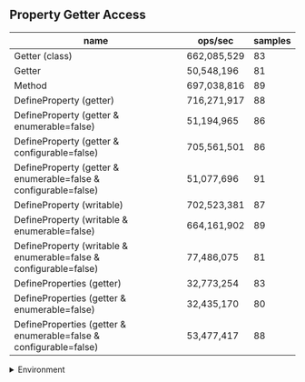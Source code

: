 ## Property Getter Access

|name|ops/sec|samples|
|-|-|-|
|Getter (class)|662,085,529|83|
|Getter|50,548,196|81|
|Method|697,038,816|89|
|DefineProperty (getter)|716,271,917|88|
|DefineProperty (getter & enumerable=false)|51,194,965|86|
|DefineProperty (getter & configurable=false)|705,561,501|86|
|DefineProperty (getter & enumerable=false & configurable=false)|51,077,696|91|
|DefineProperty (writable)|702,523,381|87|
|DefineProperty (writable & enumerable=false)|664,161,902|89|
|DefineProperty (writable & enumerable=false & configurable=false)|77,486,075|81|
|DefineProperties (getter)|32,773,254|83|
|DefineProperties (getter & enumerable=false)|32,435,170|80|
|DefineProperties (getter & enumerable=false & configurable=false)|53,477,417|88|


<details>
<summary>Environment</summary>

* __Machine:__ linux x64 | 2 vCPUs | 6.8GB Mem
* __Run:__ Tue Oct 24 2023 17:18:15 GMT+0000 (Coordinated Universal Time)
</details>

<!--
{"environment":{"platform":"linux","arch":"x64","cpus":2,"totalMemory":6.7597503662109375},"benchmarks":[{"name":"Getter (class)","opsSec":662085528.6165806,"samples":6},{"name":"Getter","opsSec":50548196.27780487,"samples":5},{"name":"Method","opsSec":697038815.7842381,"samples":7},{"name":"DefineProperty (getter)","opsSec":716271917.2580218,"samples":6},{"name":"DefineProperty (getter & enumerable=false)","opsSec":51194965.29012771,"samples":5},{"name":"DefineProperty (getter & configurable=false)","opsSec":705561501.133398,"samples":7},{"name":"DefineProperty (getter & enumerable=false & configurable=false)","opsSec":51077695.66186603,"samples":5},{"name":"DefineProperty (writable)","opsSec":702523381.3669993,"samples":7},{"name":"DefineProperty (writable & enumerable=false)","opsSec":664161901.9039012,"samples":7},{"name":"DefineProperty (writable & enumerable=false & configurable=false)","opsSec":77486074.95229727,"samples":5},{"name":"DefineProperties (getter)","opsSec":32773254.026850786,"samples":5},{"name":"DefineProperties (getter & enumerable=false)","opsSec":32435170.276012868,"samples":5},{"name":"DefineProperties (getter & enumerable=false & configurable=false)","opsSec":53477417.41100435,"samples":9}]}-->
